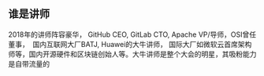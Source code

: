 ## 谁是讲师

2018年的讲师阵容豪华， GitHub CEO, GitLab CTO, Apache VP/导师，OSI曾任董事，  国内互联网大厂BATJ, Huawei的大牛讲师， 国际大厂如微软云首席架构师等，国内开源硬件和区块链创始人等。大牛讲师是整个大会的明星，其吸粉能力是自带流量的